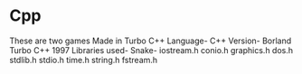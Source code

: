 # Cpp
These are two games Made in Turbo C++
Language- C++
Version- Borland Turbo C++ 1997
Libraries used- 
		Snake-
        		        iostream.h
				conio.h
				graphics.h
				dos.h
				stdlib.h
				stdio.h
				time.h
				string.h
				fstream.h
					
